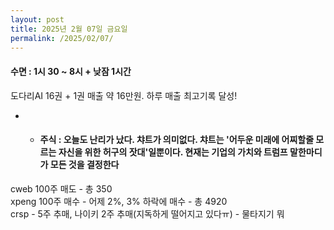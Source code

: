 ```yaml
---
layout: post
title: 2025년 2월 07일 금요일
permalink: /2025/02/07/
---
```

#### 수면 : 1시 30 ~ 8시 + 낮잠 1시간<br/>
도다리AI  16권 + 1권 매출 약 16만원. 하루 매출 최고기록 달성!<br/>
* * #### 주식 : 오늘도 난리가 났다. 챠트가 의미없다. 챠트는 '어두운 미래에 어찌할줄 모르는 자신을 위한 허구의 잣대'일뿐이다. 현재는 기업의 가치와 트럼프 말한마디가 모든 것을 결정한다<br/>
cweb 100주 매도 - 총 350<br/>
xpeng 100주 매수 - 어제 2%, 3% 하락에 매수 - 총 4920<br/>
crsp - 5주 추매, 나이키 2주 추매(지독하게 떨어지고 있다ㅠ) - 물타지기 뭐